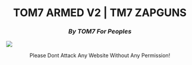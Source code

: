 <h1 align="center" color="red">TOM7 ARMED V2 | TM7 ZAPGUNS</h1>
<h3 align="center" color="cyan"><i class="fa-solid fa-circle-user">By TOM7 For Peoples</i></h3>
<a href="#"><img src="https://e.top4top.io/p_3549l2rx01.gif"></a>
<p align="center" color="green" style="italic">Please Dont Attack Any Website Without Any Permission!</p>

